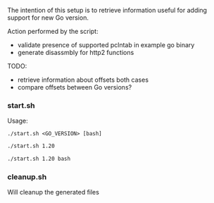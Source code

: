 The intention of this setup is to retrieve information useful for adding support for new Go version.

Action performed by the script:

- validate presence of supported pclntab in example go binary
- generate disassmbly for http2 functions

TODO:
- retrieve information about offsets both cases
- compare offsets between Go versions?

### start.sh

Usage: 

```
./start.sh <GO_VERSION> [bash]
```

<!-- Will generate data for Go 1.20 -->
```bash
./start.sh 1.20 
```
<!-- Will allows you to login into container -->
```bash
./start.sh 1.20 bash
```
### cleanup.sh
Will cleanup the generated files
